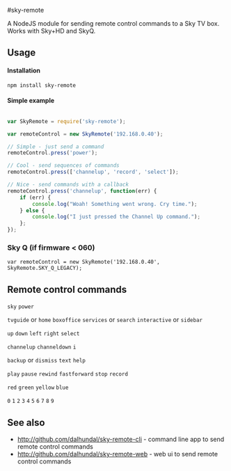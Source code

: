 #sky-remote

A NodeJS module for sending remote control commands to a Sky TV box. Works with Sky+HD and SkyQ.

## Usage

#### Installation

```
npm install sky-remote
```

#### Simple example

```javascript

var SkyRemote = require('sky-remote');

var remoteControl = new SkyRemote('192.168.0.40');

// Simple - just send a command
remoteControl.press('power');

// Cool - send sequences of commands
remoteControl.press(['channelup', 'record', 'select']);

// Nice - send commands with a callback
remoteControl.press('channelup', function(err) {
	if (err) {
		console.log("Woah! Something went wrong. Cry time.");
	} else {
		console.log("I just pressed the Channel Up command.");
	};
});

```
### Sky Q (if firmware < 060)

```
var remoteControl = new SkyRemote('192.168.0.40', SkyRemote.SKY_Q_LEGACY);
```

## Remote control commands

`sky` `power`

`tvguide` or `home` `boxoffice` `services` or `search` `interactive` or `sidebar`

`up` `down` `left` `right` `select`

`channelup` `channeldown` `i`

`backup` or `dismiss` `text` `help`

`play` `pause` `rewind` `fastforward` `stop` `record`

`red` `green` `yellow` `blue`

`0` `1` `2` `3` `4` `5` `6` `7` `8` `9`

## See also

- http://github.com/dalhundal/sky-remote-cli - command line app to send remote control commands
- http://github.com/dalhundal/sky-remote-web - web ui to send remote control commands
